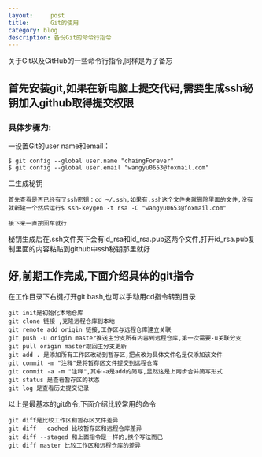 ```yaml
---
layout:     post
title:      Git的使用
category: blog
description: 备份Git的命令行指令
---
```


关于Git以及GitHub的一些命令行指令,同样是为了备忘

<h2>首先安装git,如果在新电脑上提交代码,需要生成ssh秘钥加入github取得提交权限</h2>

<h3>具体步骤为:</h3>

一设置Git的user name和email：

```
$ git config --global user.name "chaingForever"
$ git config --global user.email "wangyu0653@foxmail.com"
```

二生成秘钥
```
首先查看是否已经有了ssh密钥：cd ~/.ssh,如果有.ssh这个文件夹就删除里面的文件,没有就新建一个然后运行$ ssh-keygen -t rsa -C "wangyu0653@foxmail.com"

接下来一直按回车就行
```
秘钥生成后在.ssh文件夹下会有id_rsa和id_rsa.pub这两个文件,打开id_rsa.pub复制里面的内容粘贴到github中ssh秘钥那里就好

<h2>好,前期工作完成,下面介绍具体的git指令</h2>

在工作目录下右键打开git bash,也可以手动用cd指令转到目录
```
git init是初始化本地仓库
git clone 链接 ,克隆远程仓库到本地
git remote add origin 链接,工作区与远程仓库建立关联
git push -u origin master推送主分支所有内容到远程仓库,第一次需要-u关联分支
git pull origin master取回主分支更新
git add . 是添加所有工作区改动到暂存区,把点改为具体文件名是仅添加该文件
git commit -m "注释"是将暂存区文件提交到远程仓库
git commit -a -m "注释",其中-a是add的简写,显然这是上两步合并简写形式
git status 是查看暂存区的状态
git log 是查看历史提交记录
```
以上是最基本的git命令,下面介绍比较常用的命令
```
git diff是比较工作区和暂存区文件差异
git diff --cached 比较暂存区和远程仓库差异
git diff --staged 和上面指令是一样的,换个写法而已
git diff master 比较工作区和远程仓库的差异





```